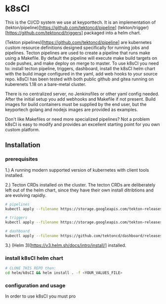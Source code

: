 # k8sCI

This is the CI/CD system we use at keyporttech. It is an implementation of (tekton/pipeline)[https://github.com/tektoncd/pipeline] (tekton/trigger)[https://github.com/tektoncd/triggers] packaged into a helm chart.

(Tekton pipelines)[https://github.com/tektoncd/pipeline] are kubernetes custom resource definitions designed specifically for running jobs and pipelines. Tecton pipelines are used to create a pipeline that runs make using a Makefile. By default the pipeline will execute make build targets on code pushes, and make deploy on merge to master. To use k8sCI you need to: install tecton pipeline, triggers, dashboard, install the k8sCI helm chart with the build image configured in the yaml, add web hooks to your source repo. k8sCI has been tested with both public github and gitea running on kuberenets 1.18 on a bare-metal cluster.

There is no centralized server, no Jenkinsfiles or other yaml config needed. After the initial setup you add webhooks and Makefile if not present. Build images for build containers must be supplied by the end user, but the keyportech golang and nodejs images are provided as examples.

Don't like Makefiles or need more specialized pipelines? Not a problem k8sCI is easy to modify and provides an excellent starting point for you own custom platform.

## Installation

### prerequisites

1.) A running modern supported version of kubernetes with client tools installed.

2.) Tecton CRDs installed on the cluster. The tecton CRDs are deliberately left out of the helm chart, since they have their own install ditribtions and are evolving rapidly.

```bash
# pipelines
kubectl apply --filename https://storage.googleapis.com/tekton-releases/pipeline/latest/release.yaml

# triggers
kubectl apply --filename https://storage.googleapis.com/tekton-releases/pipeline/latest/release.yaml

# dashboard
kubectl apply --filename https://github.com/tektoncd/dashboard/releases/download/v0.6.1/tekton-dashboard-release.yaml

```

3.) (Helm 3)[https://v3.helm.sh/docs/intro/install/] installed.

### install k8sCI helm chart

```bash
# CLONE THIS REPO then:
cd helm/k8sCI && helm install . -f <YOUR_VALUES_FILE>

```

### configuration and usage

In order to use k8sCI you must pro

